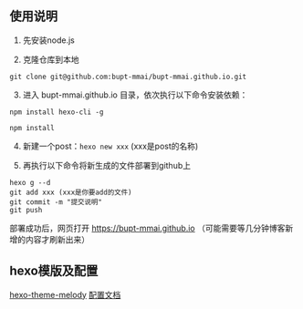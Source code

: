 ## 使用说明

1. 先安装node.js    

2. 克隆仓库到本地   

`git clone git@github.com:bupt-mmai/bupt-mmai.github.io.git`

3. 进入 bupt-mmai.github.io 目录，依次执行以下命令安装依赖：

`npm install hexo-cli -g`

`npm install`

4. 新建一个post：`hexo new xxx` (xxx是post的名称)

5. 再执行以下命令将新生成的文件部署到github上

```
hexo g --d
git add xxx (xxx是你要add的文件)
git commit -m "提交说明"
git push
```

部署成功后，网页打开 https://bupt-mmai.github.io （可能需要等几分钟博客新增的内容才刷新出来）  

## hexo模版及配置
[hexo-theme-melody](https://github.com/Molunerfinn/hexo-theme-melody)
[配置文档](https://molunerfinn.com/hexo-theme-melody-doc/)